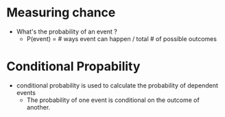 # Measuring chance
- What's the probability of an event ?
  - P(event) = # ways event can happen / total # of possible outcomes
# Conditional Propability
- conditional probability is used to calculate the probability of dependent events
  - The probability of one event is conditional on the outcome of another.
